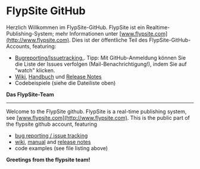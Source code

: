 # FlypSite GitHub

Herzlich Willkommen im FlypSite-GitHub. FlypSite ist ein Realtime-Publishing-System; mehr Informationen unter [www.flypsite.com](http://www.flypsite.com). Dies ist der öffentliche Teil des FlypSite-GitHub-Accounts, featuring:

* [Bugreporting/Issuetracking.](../../issues). Tipp: Mit GitHub-Anmeldung können Sie die Liste der Issues verfolgen (Mail-Benachrichtigung!), indem Sie auf "watch" klicken.
* [Wiki](../../wiki), [Handbuch](../../wiki/FlypSite-Handbuch) und [Release Notes](../../wiki/Release-Notes)
* Codebeispiele (siehe die Dateiliste oben)

**Das FlypSite-Team**

---

Welcome to the FlypSite github. FlypSite is a real-time publishing system, see [www.flypsite.com](http://www.flypsite.com). This is the public part of the flypsite github account, featuring

* [bug reporting / issue tracking](../../issues)
* [wiki](../../wiki), [manual](../../wiki/FlypSite-Handbuch) and [release notes](../../wiki/Release-Notes)
* code examples (see file listing above)

**Greetings from the flypsite team!**
